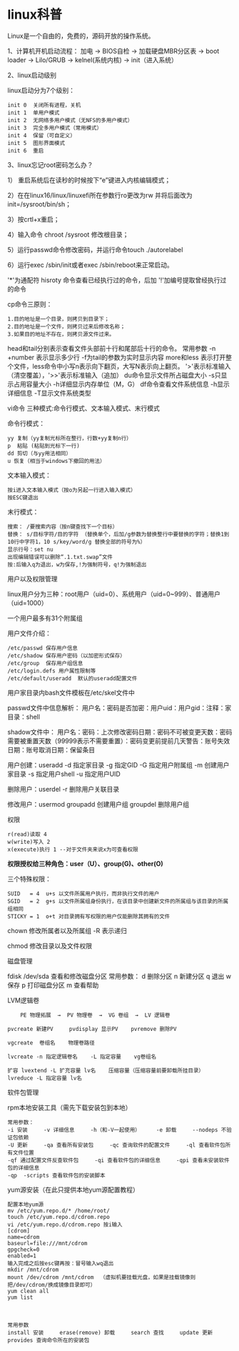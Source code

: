 # linux科普 

<!--markdown-->Linux是一个自由的，免费的，源码开放的操作系统。

1、计算机开机启动流程：
  加电 → BIOS自检 → 加载硬盘MBR分区表 → boot loader → Lilo/GRUB → kelnel(系统内核) → init（进入系统）

2、linux启动级别

   linux启动分为7个级别：

```
init 0  关闭所有进程，关机
init 1  单用户模式
init 2  无网络多用户模式（无NFS的多用户模式）
init 3  完全多用户模式（常用模式）
init 4  保留（可自定义）
init 5  图形界面模式
init 6  重启
```

3、linux忘记root密码怎么办？

 1） 重启系统后在读秒的时候按下“e”键进入内核编辑模式；

 2）在在linux16/linux/linuxefi所在参数行ro更改为rw 并将后面改为init=/sysroot/bin/sh；

 3）按crtl+x重启；

 4）输入命令 chroot /sysroot 修改根目录；

 5）运行passwd命令修改密码，并运行命令touch ./autorelabel

 6）运行exec /sbin/init或者exec /sbin/reboot来正常启动。


<!--markdown-->'*'为通配符    hisroty 命令查看已经执行过的命令，后加 '!'加编号提取曾经执行过的命令

cp命令三原则：

```
1.目的地址是一个目录，则拷贝到目录下；
2.目的地址是一个文件，则拷贝过来后修改名称；
3.如果目的地址不存在，则拷贝源文件过来。
```

head和tail分别表示查看文件头部前十行和尾部后十行的命令。
常用参数 -n +number 表示显示多少行    -f为tail的参数为实时显示内容
more和less 表示打开整个文件，less命令中小写n表示向下翻页，大写N表示向上翻页。
'>'表示标准输入（清空覆盖），'>>'表示标准输入（追加）
du命令显示文件所占磁盘大小 -s只显示占用容量大小  -h详细显示内存单位（M，G）
df命令查看文件系统信息  -h显示详细信息 -T显示文件系统类型

vi命令 三种模式:命令行模式、文本输入模式、末行模式

命令行模式：

```
yy 复制（yy复制光标所在整行，行数+yy复制n行） 
p  粘贴 (粘贴到光标下一行)
dd 剪切（与yy用法相同）        
u 恢复（相当于windows下撤回的用法）
```

文本输入模式：

```
按i进入文本输入模式（按o为另起一行进入输入模式）
按ESC键退出
```

末行模式：

```
搜索： /要搜索内容（按n键查找下一个目标）  
替换： s/目标字符/目的字符 （替换单个，后加/g参数为替换整行中要替换的字符；替换1到10行中字符1，10 s/key/word/g 替换全部的符号为%）
显示行号：set nu     
出现编辑错误可以删除“.1.txt.swap”文件
按:后输入q为退出，w为保存,!为强制符号，q!为强制退出
```

<!--markdown-->用户以及权限管理

linux用户分为三种：root用户（uid=0）、系统用户（uid=0~999）、普通用户（uid=1000）

一个用户最多有31个附属组

用户文件介绍：

```
/etc/passwd 保存用户信息
/etc/shadow 保存用户密码（以加密形式保存）
/etc/group  保存用户组信息
/etc/login.defs 用户属性限制等
/etc/default/useradd  默认的useradd配置文件
```

用户家目录内bash文件模板在/etc/skel文件中

passwd文件中信息解析：
    用户名：密码是否加密：用户uid：用户gid：注释：家目录：shell

shadow文件中：
    用户名：密码：上次修改密码日期：密码不可被变更天数：密码需要被重置天数（99999表示不需要重置）：密码变更前提前几天警告：账号失效日期：账号取消日期：保留条目

用户创建：useradd -d 指定家目录     -g 指定GID     -G 指定用户附属组    -m 创建用户家目录
         -s 指定用户shell     -u 指定用户UID

删除用户：userdel -r 删除用户关联目录

修改用户：usermod    groupadd 创建用户组    groupdel 删除用户组

权限

```
r(read)读取 4    
w(write)写入 2    
x(execute)执行 1 --对于文件夹来说x为可查看权限
```

**权限授权给三种角色：user（U）、group(G)、other(O)**

三个特殊权限： 

```
SUID   = 4  u+s 以文件所属用户执行，而非执行文件的用户
SGID   = 2  g+s 以文件所属组身份执行，在该目录中创建新文件的所属组与该目录的所属组相同
STICKY = 1  o+t 对目录拥有写权限的用户仅能删除其拥有的文件
```

chown 修改所属者以及所属组 -R 表示递归

chmod 修改目录以及文件权限


<!--markdown-->磁盘管理

fdisk  /dev/sda  查看和修改磁盘分区
常用参数： d 删除分区    n 新建分区    q 退出    w 保存    p 打印磁盘分区    m 查看帮助

LVM逻辑卷

```
    PE 物理拓展  →  PV 物理卷  →  VG 卷组  →  LV 逻辑卷

pvcreate 新建PV     pvdisplay 显示PV    pvremove 删除PV

vgcreate  卷组名    物理卷路径

lvcreate -n 指定逻辑卷名    -L 指定容量    vg卷组名

扩容 lvextend -L 扩充容量 lv名    压缩容量（压缩容量前要卸载所挂目录） lvreduce -L 指定容量 lv名
```

软件包管理

  rpm本地安装工具（需先下载安装包到本地）

```
常用参数： 
-i 安装     -v 详细信息     -h（和-V一起使用）     -e 卸载     --nodeps 不验证包依赖
-U 更新     -qa 查看所有安装包     -qc 查询软件的配置文件     -ql 查看软件包所有文件位置
-qf 通过配置文件反查软件包     -qi 查看软件包的详细信息     -qpi 查看未安装软件包的详细信息
-qp  -scripts 查看软件包的安装脚本
```

  yum源安装（在此只提供本地yum源配置教程）
    

```
配置本地yum源
mv /etc/yum.repo.d/* /home/root/
touch /etc/yum.repo.d/cdrom.repo
vi /etc/yum.repo.d/cdrom.repo 按i输入
[cdrom]
name=cdrom
baseurl=file:///mnt/cdrom
gpgcheck=0
enabled=1
输入完成之后按esc键再按：冒号输入wq退出
mkdir /mnt/cdrom
mount /dev/cdrom /mnt/cdrom  （虚拟机要挂载光盘，如果是挂载镜像则把/dev/cdrom/换成镜像目录即可）
yum clean all
yum list
```

​    

```
常用参数
install 安装     erase(remove) 卸载     search 查找     update 更新
provides 查询命令所在的安装包     
```





